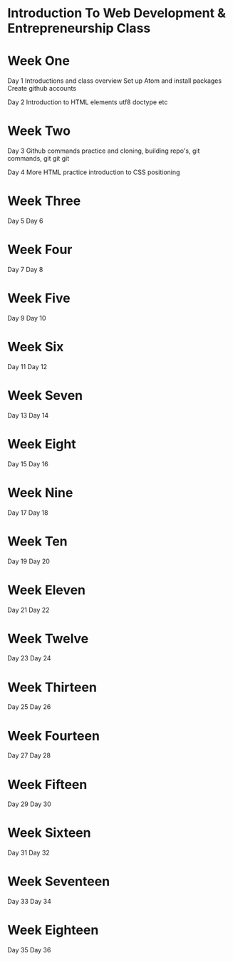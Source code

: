 # Introduction To Web Development & Entrepreneurship Class

# Week One
  Day 1
  Introductions and class overview
  Set up Atom and install packages
  Create github accounts
  
  Day 2
  Introduction to HTML
  elements utf8 doctype etc
  
# Week Two
   Day 3
   Github commands practice and cloning, building repo's, git commands, git git git
   
   Day 4
   More HTML practice introduction to CSS
   positioning 
   
# Week Three
   Day 5
   Day 6
   

# Week Four
  Day 7
  Day 8

# Week Five
  Day 9
  Day 10

# Week Six
  Day 11
  Day 12

# Week Seven
  Day 13
  Day 14

# Week Eight
  Day 15
  Day 16

# Week Nine
  Day 17
  Day 18

# Week Ten
  Day 19
  Day 20

# Week Eleven
  Day 21
  Day 22

# Week Twelve
  Day 23
  Day 24

# Week Thirteen
  Day 25
  Day 26

# Week Fourteen
  Day 27
  Day 28

# Week Fifteen
  Day 29
  Day 30

# Week Sixteen
  Day 31
  Day 32

# Week Seventeen
  Day 33
  Day 34

# Week Eighteen
  Day 35
  Day 36








